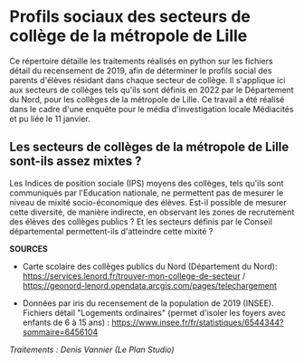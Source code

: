 # Profils sociaux des secteurs de collège de la métropole de Lille

Ce répertoire détaille les traitements réalisés en python sur les fichiers détail du recensement de 2019, afin de déterminer le profils social des parents d'élèves résidant dans chaque secteur de collège. Il s'applique ici aux secteurs de collèges tels qu'ils sont définis en 2022 par le Département du Nord, pour les collèges de la métropole de Lille. Ce travail a été réalisé dans le cadre d'une enquête pour le média d'investigation locale Médiacités et pu liée le 11 janvier.

## Les secteurs de collèges de la métropole de Lille sont-ils assez mixtes ? 

Les Indices de position sociale (IPS) moyens des collèges, tels qu'ils sont communiqués par l'Education nationale, ne permettent pas de mesurer le niveau de mixité socio-économique des élèves. Est-il possible de mesurer cette diversité, de manière indirecte, en observant les zones de recrutement des élèves des collèges publics ? Et les secteurs définis par le Conseil départemental permettent-ils d'atteindre cette mixité ?


**SOURCES**

- Carte scolaire des collèges publics du Nord (Département du Nord): https://services.lenord.fr/trouver-mon-college-de-secteur / https://geonord-lenord.opendata.arcgis.com/pages/telechargement 

- Données par iris du recensement de la population de 2019 (INSEE). Fichiers détail "Logements ordinaires" (permet d'isoler les foyers avec enfants de 6 à 15 ans) : https://www.insee.fr/fr/statistiques/6544344?sommaire=6456104 

*Traitements : Denis Vannier (Le Plan Studio)*

